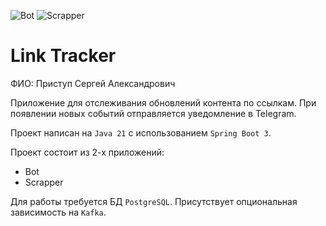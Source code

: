 ![Bot](https://github.com/sanyarnd/java-course-2023-backend-template/actions/workflows/bot.yml/badge.svg)
![Scrapper](https://github.com/sanyarnd/java-course-2023-backend-template/actions/workflows/scrapper.yml/badge.svg)

# Link Tracker

ФИО: Приступ Сергей Александрович

Приложение для отслеживания обновлений контента по ссылкам.
При появлении новых событий отправляется уведомление в Telegram.

Проект написан на `Java 21` с использованием `Spring Boot 3`.

Проект состоит из 2-х приложений:
* Bot
* Scrapper

Для работы требуется БД `PostgreSQL`. Присутствует опциональная зависимость на `Kafka`.
